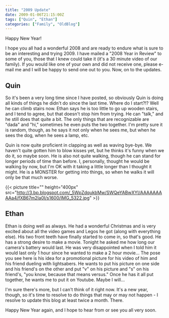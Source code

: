 ```yaml
---
title: "2009 Update"
date: 2009-01-06T21:15:00Z
tags: ["Quin", "Ethan"]
categories: ["Family", "OldBlog"]
---
```


Happy New Year!

I hope you all had a wonderful 2008 and are ready to endure what is sure to be an interesting and trying 2009.  I have mailed a "2008 Year in Review" to some of you, those that I knew could take it (it's a 30 minute video of our family).  If you would like one of your own and did not receive one, please e-mail me and I will be happy to send one out to you.  Now, on to the updates.

## Quin

So it's been a very long time since I have posted, so obviously Quin is doing all kinds of things he didn't do since the last time.  Where do I start?!?  Well he can climb stairs now.  Ethan says he is too little to go up wooden stairs, and I tend to agree, but that doesn't stop him from trying.  He can "talk," and he still does that quite a bit.  The only things that are recognizable are "dada" and "hi," sometimes he even puts the two together.  I'm pretty sure it is random, though, as he says it not only when he sees me, but when he sees the dog, when he sees a lamp, etc.

Quin is now quite proficient in clapping as well as waving bye-bye.  We haven't quite gotten him to blow kisses yet, but he thinks it's funny when we do it, so maybe soon.  He is also not quite walking, though he can stand for longer periods of time than before.  I, personally, thought he would be walking by now, but I'm OK with it taking a little longer than I thought it might.  He is a MONSTER for getting into things, so when he walks it will only be that much worse.

{{< picture title="" height="400px" src="http://3.bp.blogspot.com/_5WpZdqukbMw/SWQeYABwXYI/AAAAAAAAAa4/fXB67m2Ia0I/s1600/IMG_5322.jpg" >}}

## Ethan

Ethan is doing well as always.  He had a wonderful Christmas and is very excited about all the video games and Legos he got (along with everything else).  His two front teeth have finally started to come in, so that's good.  He has a strong desire to make a movie.  Tonight he asked me how long our camera's battery would last.  He was very disappointed when I told him it would last only 1 hour since he wanted to make a 2 hour movie...  The pose you see here is his idea for a promotional picture for his video of him and his friend dueling with lightsabers.  He wants to put his picture on one side and his friend's on the other and put "v" on his picture and "s" on his friend's, "you know, because that means versus."  Once he has it all put together, he wants me to put it on Youtube.  Maybe I will...

I'm sure there's more, but I can't think of it right now.  It's a new year, though, so it's time to resolve to do things that may or may not happen - I resolve to update this blog at least twice a month.  There.

Happy New Year again, and I hope to hear from or see you all very soon.
